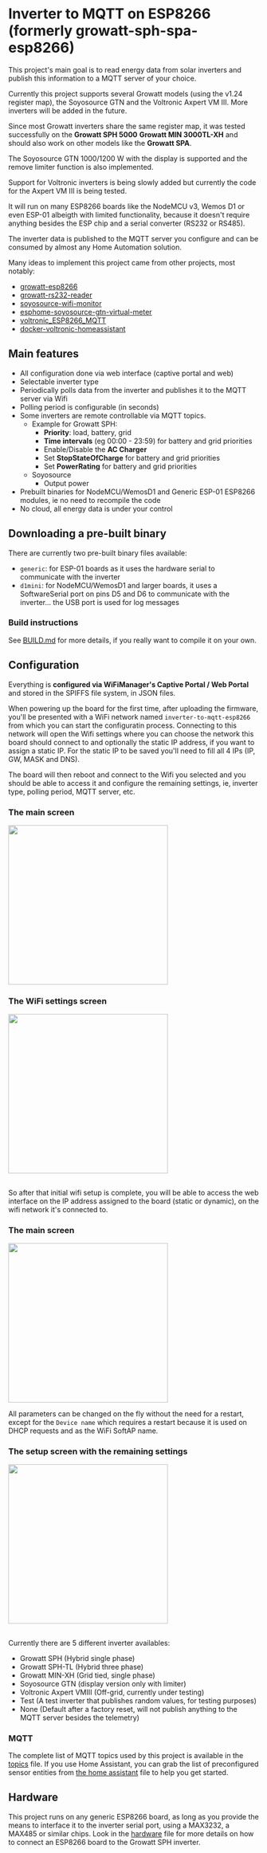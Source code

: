 # Inverter to MQTT on ESP8266 (formerly growatt-sph-spa-esp8266)

This project's main goal is to read energy data from solar inverters and publish this information to a MQTT server of your choice. 

Currently this project supports several Growatt models (using the v1.24 register map), the Soyosource GTN and the Voltronic Axpert VM III. More inverters will be added in the future.

Since most Growatt inverters share the same register map, it was tested successfully on the **Growatt SPH 5000** **Growatt MIN 3000TL-XH** and should also work on other models like the **Growatt SPA**.

The Soyosource GTN 1000/1200 W with the display is supported and the remove limiter function is also implemented.

Support for Voltronic inverters is being slowly added but currently the code for the Axpert VM III is being tested.

It will run on many ESP8266 boards like the NodeMCU v3, Wemos D1 or even ESP-01 albeigth with limited functionality, because it doesn't require anything besides the ESP chip and a serial converter (RS232 or RS485).

The inverter data is published to the MQTT server you configure and can be consumed by almost any Home Automation solution.

Many ideas to implement this project came from other projects, most notably:
- [growatt-esp8266](https://github.com/jkairys/growatt-esp8266)
- [growatt-rs232-reader](https://github.com/lemval/growatt-rs232-reader)
- [soyosource-wifi-monitor](https://github.com/Stefino76/soyosource-wifi-monitor)
- [esphome-soyosource-gtn-virtual-meter](https://github.com/syssi/esphome-soyosource-gtn-virtual-meter/blob/main/components/soyosource_display/soyosource_display.cpp)
- [voltronic_ESP8266_MQTT](https://github.com/amishv/voltronic_ESP8266_MQTT/blob/main/src/communication.cpp)
- [docker-voltronic-homeassistant](https://github.com/ned-kelly/docker-voltronic-homeassistant/blob/master/sources/inverter-cli/inverter.cpp)
  

## Main features
- All configuration done via web interface (captive portal and web)
- Selectable inverter type
- Periodically polls data from the inverter and publishes it to the MQTT server via Wifi
- Polling period is configurable (in seconds)
- Some inverters are remote controllable via MQTT topics. 
  - Example for Growatt SPH:
     - **Priority**: load, battery, grid
     - **Time intervals** (eg 00:00 - 23:59) for battery and grid priorities
     - Enable/Disable the **AC Charger**
     - Set **StopStateOfCharge** for battery and grid priorities
    - Set **PowerRating** for battery and grid priorities
  - Soyosource
    - Output power
- Prebuilt binaries for NodeMCU/WemosD1 and Generic ESP-01 ESP8266 modules, ie no need to recompile the code
- No cloud, all energy data is under your control

## Downloading a pre-built binary
There are currently two pre-built binary files available:
- `generic`: for ESP-01 boards as it uses the hardware serial to communicate with the inverter
- `d1mini`: for NodeMCU/WemosD1 and larger boards, it uses a SoftwareSerial port on pins D5 and D6 to communicate with the inverter... the USB port is used for log messages

### Build instructions
See [BUILD.md](BUILD.md) for more details, if you really want to compile it on your own.

## Configuration
Everything is **configured via WiFiManager's Captive Portal / Web Portal** and stored in the SPIFFS file system, in JSON files.

When powering up the board for the first time, after uploading the firmware, you'll be presented with a WiFi network named `inverter-to-mqtt-esp8266` from which you can start the configuratin process. Connecting to this network will open the Wifi settings where you can choose the network this board should connect to and optionally the static IP address, if you want to assign a static IP. For the static IP to be saved you'll need to fill all 4 IPs (IP, GW, MASK and DNS).

The board will then reboot and connect to the Wifi you selected and you should be able to access it and configure the remaining settings, ie, inverter type, polling period, MQTT server, etc.
### The main screen
<img src='images/ss01-main.png' width='320px'>

### The WiFi settings screen
<img src='images/ss02-wifi.png' width='320px'>

##
So after that initial wifi setup is complete, you will be able to access the web interface on the IP address assigned to the board (static or dynamic), on the wifi network it's connected to.

### The main screen
<img src='images/ss01-main.png' width='320px'>

All parameters can be changed on the fly without the need for a restart, except for the `Device name` which requires a restart because it is used on DHCP requests and as the WiFi SoftAP name.

### The setup screen with the remaining settings
<img src='images/ss03-setup.png' width='320px'>

##
Currently there are 5 different inverter availables:
* Growatt SPH (Hybrid single phase)
* Growatt SPH-TL (Hybrid three phase)
* Growatt MIN-XH (Grid tied, single phase)
* Soyosource GTN (display version only with limiter)
* Voltronic Axpert VMIII (Off-grid, currently under testing)
* Test (A test inverter that publishes random values, for testing purposes)
* None (Default after a factory reset, will not publish anything to the MQTT server besides the telemetry)

### MQTT
The complete list of MQTT topics used by this project is available in the [topics](TOPICS.md) file.
If you use Home Assistant, you can grab the list of preconfigured sensor entities from [the home assistant](HOMEASSISTANT.md) file to help you get started.

## Hardware
This project runs on any generic ESP8266 board, as long as you provide the means to interface it to the inverter serial port, using a MAX3232, a MAX485 or similar chips.
Look in the [hardware](HARDWARE.md) file for more details on how to connect an ESP8266 board to the Growatt SPH inverter.

